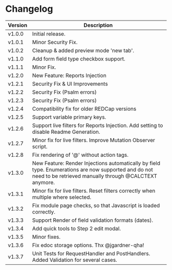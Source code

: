 # Changelog

Version | Description
------- | --------------------
v1.0.0  | Initial release.
v1.0.1  | Minor Security Fix.
v1.0.2  | Cleanup & added preview mode 'new tab'.
v1.1.0  | Add form field type checkbox support.
v1.1.1  | Minor Fix.
v1.2.0  | New Feature: Reports Injection
v1.2.1  | Security Fix & UI Improvements
v1.2.2  | Security Fix (Psalm errors)
v1.2.3  | Security Fix (Psalm errors)
v1.2.4  | Compatibility fix for older REDCap versions
v1.2.5  | Support variable primary keys.
v1.2.6  | Support live filters for Reports Injection. Add setting to disable Readme Generation.
v1.2.7  | Minor fix for live filters. Improve Mutation Observer script.
v1.2.8  | Fix rendering of '@' without action tags.
v1.3.0  | New Feature: Render Injections automatically by field type. Enumerations are now supported and do not need to be retrieved manually through @CALCTEXT anymore.
v1.3.1  | Minor fix for live filters. Reset filters correctly when multiple where selected.
v1.3.2  | Fix module page checks, so that Javascript is loaded correctly. 
v1.3.3  | Support Render of field validation formats (dates).
v1.3.4  | Add quick tools to Step 2 edit modal.
v1.3.5  | Minor fixes.
v1.3.6  | Fix edoc storage options. Thx @jgardner-qha!
v1.3.7  | Unit Tests for RequestHandler and PostHandlers. Added Validation for several cases.